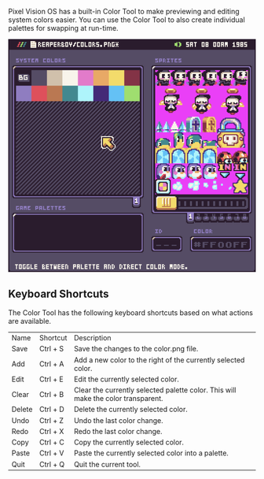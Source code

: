 Pixel Vision OS has a built-in Color Tool to make previewing and editing system colors easier. You can use the Color Tool to also create individual palettes for swapping at run-time.

![image alt text](images/ColorTool_image_0.png)

## Keyboard Shortcuts

The Color Tool has the following keyboard shortcuts based on what actions are available.

<table>
  <tr>
    <td>Name</td>
    <td>Shortcut</td>
    <td>Description</td>
  </tr>
  <tr>
    <td>Save</td>
    <td>Ctrl + S</td>
    <td>Save the changes to the color.png file.</td>
  </tr>
  <tr>
    <td>Add</td>
    <td>Ctrl + A</td>
    <td>Add a new color to the right of the currently selected color.</td>
  </tr>
  <tr>
    <td>Edit</td>
    <td>Ctrl + E</td>
    <td>Edit the currently selected color.</td>
  </tr>
  <tr>
    <td>Clear</td>
    <td>Ctrl + B</td>
    <td>Clear the currently selected palette color. This will make the color transparent.</td>
  </tr>
  <tr>
    <td>Delete</td>
    <td>Ctrl + D</td>
    <td>Delete the currently selected color.</td>
  </tr>
  <tr>
    <td>Undo</td>
    <td>Ctrl + Z</td>
    <td>Undo the last color change.</td>
  </tr>
  <tr>
    <td>Redo</td>
    <td>Ctrl + X</td>
    <td>Redo the last color change.</td>
  </tr>
  <tr>
    <td>Copy</td>
    <td>Ctrl + C</td>
    <td>Copy the currently selected color.</td>
  </tr>
  <tr>
    <td>Paste</td>
    <td>Ctrl + V</td>
    <td>Paste the currently selected color into a palette.</td>
  </tr>
  <tr>
    <td>Quit</td>
    <td>Ctrl + Q</td>
    <td>Quit the current tool.</td>
  </tr>
</table>



